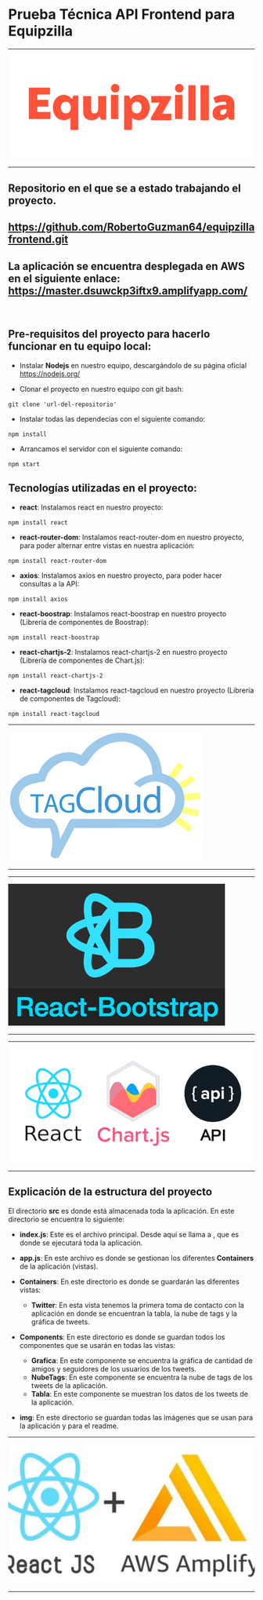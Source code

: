 # Prueba Técnica API Frontend para Equipzilla
***
![Equipzilla](./img/logo-equizilla.png)
***
## Repositorio en el que se a estado trabajando el proyecto. 
## https://github.com/RobertoGuzman64/equipzillafrontend.git

## La aplicación se encuentra desplegada en AWS en el siguiente enlace: [https://master.dsuwckp3iftx9.amplifyapp.com/ ](https://master.d1tynjpf3j12n1.amplifyapp.com/)
<br>

## Pre-requisitos del proyecto para hacerlo funcionar en tu equipo local:

* Instalar **Nodejs** en nuestro equipo, descargándolo de su página oficial
https://nodejs.org/

* Clonar el proyecto en nuestro equipo con git bash:
```
git clone 'url-del-repositorio'
```

* Instalar todas las dependecias con el siguiente comando:
```
npm install
```

* Arrancamos el servidor con el siguiente comando:
```
npm start
```

## Tecnologías utilizadas en el proyecto:

* **react**: Instalamos react en nuestro proyecto:
```
npm install react
```
* **react-router-dom**: Instalamos react-router-dom en nuestro proyecto, para poder alternar entre vistas en nuestra aplicación:
```
npm install react-router-dom
```
* **axios**: Instalamos axios en nuestro proyecto, para poder hacer consultas a la API:
```
npm install axios
```
* **react-boostrap**: Instalamos react-boostrap en nuestro proyecto (Librería de componentes de Boostrap):
```
npm install react-boostrap
```
* **react-chartjs-2**: Instalamos react-chartjs-2 en nuestro proyecto (Librería de componentes de Chart.js):
```
npm install react-chartjs-2
```
* **react-tagcloud**: Instalamos react-tagcloud en nuestro proyecto (Librería de componentes de Tagcloud):
```
npm install react-tagcloud
```
***
![React-TagCloud](./img/reacttagcloud.png)
***
***
![React-Boostrap](./img/reactboostrap.png)
***
***
![React-Chart.js](./img/reactchart.png)
***

## Explicación de la estructura del proyecto

El directorio **src** es donde está almacenada toda la aplicación. En este directorio se encuentra lo siguiente:

* **index.js**: Este es el archivo principal. Desde aquí se llama a **<App/>**, que es donde se ejecutará toda la aplicación.

* **app.js**: En este archivo es donde se gestionan los diferentes **Containers** de la aplicación (vistas).

* **Containers**: En este directorio es donde se guardarán las diferentes vistas:
    * **Twitter**: En esta vista tenemos la primera toma de contacto con la aplicación en donde se encuentran la tabla, la nube de tags y la gráfica de tweets.
* **Components**: En este directorio es donde se guardan todos los componentes que se usarán en todas las vistas:
    * **Grafica**: En este componente se encuentra la gráfica de cantidad de amigos y seguidores de los usuarios de los tweets.
    * **NubeTags**: En este componente se encuentra la nube de tags de los tweets de la aplicación.
    * **Tabla**: En este componente se muestran los datos de los tweets de la aplicación.
* **img**: En este directorio se guardan todas las imágenes que se usan para la aplicación y para el readme.
***
![React AWS](./img/reactAWS.png)
***